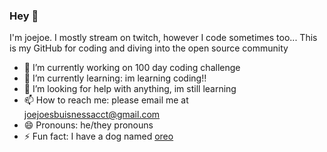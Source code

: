 ### Hey 👋
I'm joejoe. I mostly stream on twitch, however I code sometimes too... This is my GitHub for coding and diving into the open source community


- 🔭 I’m currently working on 100 day coding challenge
- 🌱 I’m currently learning: im learning coding!!
- 🤔 I’m looking for help with anything, im still learning
- 📫 How to reach me: please email me at joejoesbuisnessacct@gmail.com
- 😄 Pronouns: he/they pronouns
- ⚡ Fun fact: I have a dog named [oreo](https://media.discordapp.net/attachments/665819886529806336/1032073796724736020/IMG_20211223_193340_01.jpg?width=492&height=656)
